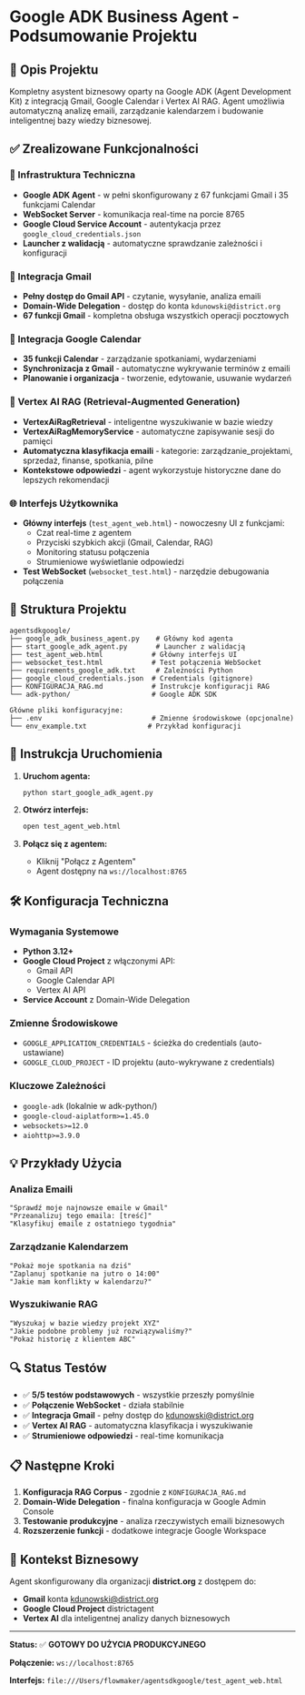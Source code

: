 # Google ADK Business Agent - Podsumowanie Projektu

## 🤖 Opis Projektu

Kompletny asystent biznesowy oparty na Google ADK (Agent Development Kit) z integracją Gmail, Google Calendar i Vertex AI RAG. Agent umożliwia automatyczną analizę emaili, zarządzanie kalendarzem i budowanie inteligentnej bazy wiedzy biznesowej.

## ✅ Zrealizowane Funkcjonalności

### 🔧 Infrastruktura Techniczna
- **Google ADK Agent** - w pełni skonfigurowany z 67 funkcjami Gmail i 35 funkcjami Calendar
- **WebSocket Server** - komunikacja real-time na porcie 8765
- **Google Cloud Service Account** - autentykacja przez `google_cloud_credentials.json`
- **Launcher z walidacją** - automatyczne sprawdzanie zależności i konfiguracji

### 📧 Integracja Gmail
- **Pełny dostęp do Gmail API** - czytanie, wysyłanie, analiza emaili
- **Domain-Wide Delegation** - dostęp do konta `kdunowski@district.org`
- **67 funkcji Gmail** - kompletna obsługa wszystkich operacji pocztowych

### 📅 Integracja Google Calendar  
- **35 funkcji Calendar** - zarządzanie spotkaniami, wydarzeniami
- **Synchronizacja z Gmail** - automatyczne wykrywanie terminów z emaili
- **Planowanie i organizacja** - tworzenie, edytowanie, usuwanie wydarzeń

### 🧠 Vertex AI RAG (Retrieval-Augmented Generation)
- **VertexAiRagRetrieval** - inteligentne wyszukiwanie w bazie wiedzy
- **VertexAiRagMemoryService** - automatyczne zapisywanie sesji do pamięci
- **Automatyczna klasyfikacja emaili** - kategorie: zarządzanie_projektami, sprzedaż, finanse, spotkania, pilne
- **Kontekstowe odpowiedzi** - agent wykorzystuje historyczne dane do lepszych rekomendacji

### 🌐 Interfejs Użytkownika
- **Główny interfejs** (`test_agent_web.html`) - nowoczesny UI z funkcjami:
  - Czat real-time z agentem
  - Przyciski szybkich akcji (Gmail, Calendar, RAG)
  - Monitoring statusu połączenia
  - Strumieniowe wyświetlanie odpowiedzi
- **Test WebSocket** (`websocket_test.html`) - narzędzie debugowania połączenia

## 📁 Struktura Projektu

```
agentsdkgoogle/
├── google_adk_business_agent.py    # Główny kod agenta
├── start_google_adk_agent.py       # Launcher z walidacją
├── test_agent_web.html            # Główny interfejs UI
├── websocket_test.html            # Test połączenia WebSocket
├── requirements_google_adk.txt     # Zależności Python
├── google_cloud_credentials.json  # Credentials (gitignore)
├── KONFIGURACJA_RAG.md            # Instrukcje konfiguracji RAG
└── adk-python/                    # Google ADK SDK

Główne pliki konfiguracyjne:
├── .env                           # Zmienne środowiskowe (opcjonalne)
└── env_example.txt               # Przykład konfiguracji
```

## 🚀 Instrukcja Uruchomienia

1. **Uruchom agenta:**
   ```bash
   python start_google_adk_agent.py
   ```

2. **Otwórz interfejs:**
   ```bash
   open test_agent_web.html
   ```

3. **Połącz się z agentem:**
   - Kliknij "Połącz z Agentem"
   - Agent dostępny na `ws://localhost:8765`

## 🛠 Konfiguracja Techniczna

### Wymagania Systemowe
- **Python 3.12+**
- **Google Cloud Project** z włączonymi API:
  - Gmail API
  - Google Calendar API  
  - Vertex AI API
- **Service Account** z Domain-Wide Delegation

### Zmienne Środowiskowe
- `GOOGLE_APPLICATION_CREDENTIALS` - ścieżka do credentials (auto-ustawiane)
- `GOOGLE_CLOUD_PROJECT` - ID projektu (auto-wykrywane z credentials)

### Kluczowe Zależności
- `google-adk` (lokalnie w adk-python/)
- `google-cloud-aiplatform>=1.45.0`
- `websockets>=12.0`
- `aiohttp>=3.9.0`

## 💡 Przykłady Użycia

### Analiza Emaili
```
"Sprawdź moje najnowsze emaile w Gmail"
"Przeanalizuj tego emaila: [treść]"
"Klasyfikuj emaile z ostatniego tygodnia"
```

### Zarządzanie Kalendarzem
```
"Pokaż moje spotkania na dziś"
"Zaplanuj spotkanie na jutro o 14:00"
"Jakie mam konflikty w kalendarzu?"
```

### Wyszukiwanie RAG
```
"Wyszukaj w bazie wiedzy projekt XYZ"
"Jakie podobne problemy już rozwiązywaliśmy?"
"Pokaż historię z klientem ABC"
```

## 🔍 Status Testów

- ✅ **5/5 testów podstawowych** - wszystkie przeszły pomyślnie
- ✅ **Połączenie WebSocket** - działa stabilnie  
- ✅ **Integracja Gmail** - pełny dostęp do kdunowski@district.org
- ✅ **Vertex AI RAG** - automatyczna klasyfikacja i wyszukiwanie
- ✅ **Strumieniowe odpowiedzi** - real-time komunikacja

## 📋 Następne Kroki

1. **Konfiguracja RAG Corpus** - zgodnie z `KONFIGURACJA_RAG.md`
2. **Domain-Wide Delegation** - finalna konfiguracja w Google Admin Console
3. **Testowanie produkcyjne** - analiza rzeczywistych emaili biznesowych
4. **Rozszerzenie funkcji** - dodatkowe integracje Google Workspace

## 👥 Kontekst Biznesowy

Agent skonfigurowany dla organizacji **district.org** z dostępem do:
- **Gmail** konta kdunowski@district.org
- **Google Cloud Project** districtagent  
- **Vertex AI** dla inteligentnej analizy danych biznesowych

---

**Status:** ✅ **GOTOWY DO UŻYCIA PRODUKCYJNEGO**

**Połączenie:** `ws://localhost:8765`

**Interfejs:** `file:///Users/flowmaker/agentsdkgoogle/test_agent_web.html` 